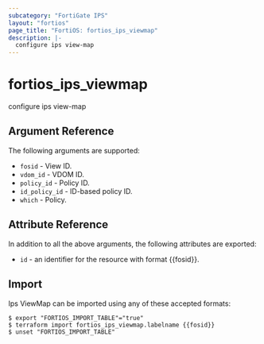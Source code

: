 ```yaml
---
subcategory: "FortiGate IPS"
layout: "fortios"
page_title: "FortiOS: fortios_ips_viewmap"
description: |-
  configure ips view-map
---
```


# fortios_ips_viewmap
configure ips view-map

## Argument Reference

The following arguments are supported:

* `fosid` - View ID.
* `vdom_id` - VDOM ID.
* `policy_id` - Policy ID.
* `id_policy_id` - ID-based policy ID.
* `which` - Policy.


## Attribute Reference

In addition to all the above arguments, the following attributes are exported:
* `id` - an identifier for the resource with format {{fosid}}.

## Import

Ips ViewMap can be imported using any of these accepted formats:
```
$ export "FORTIOS_IMPORT_TABLE"="true"
$ terraform import fortios_ips_viewmap.labelname {{fosid}}
$ unset "FORTIOS_IMPORT_TABLE"
```
